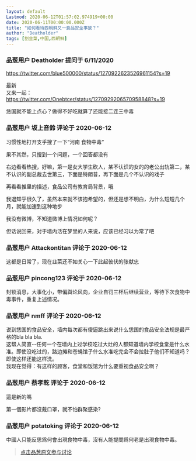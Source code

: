 ```yaml
---
layout: default
Lastmod: 2020-06-12T01:57:02.974919+00:00
date: 2020-06-11T00:00:00.000Z
title: "如何看待西朝鲜又一食品安全事故？"
author: "Deatholder"
tags: [割韭菜,中国,西朝鲜]
---
```



### 品葱用户 **Deatholder** 提问于 6/11/2020
    
https://twitter.com/blue500000/status/1270922623526961154?s=19  
  
最新  
又来一起：  
https://twitter.com/Onebtcer/status/1270929206570958848?s=19  
  
恁国就不能上点心？做得不好吃就算了还能接二连三中毒
    
                

### 品葱用户 **坂上音鈴** 评论于 2020-06-12
        
习惯性地打开支乎搜了一下“河南 食物中毒”  
  
果不其然，只搜到一个问题，一个回答都没有  
  
右边看看热搜，好嘛，第一是女大学生砍人，某不认识的女的的老公出轨第二，某不认识的副总裁去世第三，下面是特朗普，再下面是几个不认识的戏子  
  
再看看推里的描述，食品公司有教育局背景，哦  
  
我退知乎很久了，虽然本来就不该抱希望的，但还是想不明白，为什么短短几个月，就能加速到这种地步  
  
我没有微博，不知道微博上情况如何呢？  
  
但话说回来，对于墙内活在梦里的人来说，应该已经习以为常了吧
        
                

### 品葱用户 **Attackontitan** 评论于 2020-06-12
        
这都是日常了，现在韭菜还不如关心一下此起彼伏的张献忠
        
                

### 品葱用户 **pincong123** 评论于 2020-06-12
        
封锁消息，大事化小，带偏舆论风向，企业自罚三杯后继续营业，等待下次食物中毒事件，重复上述情况。
        
                

### 品葱用户 **nmff** 评论于 2020-06-12
        
说到恁国的食品安全，墙内每次都有傻逼跳出来说什么恁国的食品安全法规是最严格的bla bla bla.  
这帮人简直--任何一个在墙内上过学校吃过大灶的人都知道墙内学校食堂是什么水准。即使没吃过的，路边摊和苍蝇馆子什么水准吃完会不会拉肚子他们不知道吗？即使这样还能这样洗。  
我现在觉得：有这样的顾客，食堂和饭馆为什么要重视食品安全啊？
        
                

### 品葱用户 **蔡孝乾** 评论于 2020-06-12
        
這是新的嗎  
  
第一個影片都沒戴口罩，就不怕群聚感染?
        
                

### 品葱用户 **potatoking** 评论于 2020-06-12
        
中國人只能反思爲何會出現食物中毒，沒有人能提問爲何老是出現食物中毒。
        
                





> [点击品葱原文参与讨论](https://pincong.rocks/question/27121)

